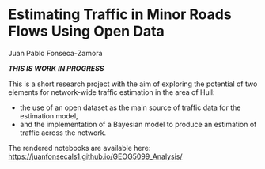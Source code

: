 # Estimating Traffic in Minor Roads Flows Using Open Data
Juan Pablo Fonseca-Zamora

***THIS IS WORK IN PROGRESS***

This is a short research project with the aim of exploring the potential
of two elements for network-wide traffic estimation in the area of Hull:

- the use of an open dataset as the main source of traffic data for the
  estimation model,
- and the implementation of a Bayesian model to produce an estimation of
  traffic across the network.

The rendered notebooks are available here:
<https://juanfonsecals1.github.io/GEOG5099_Analysis/>
